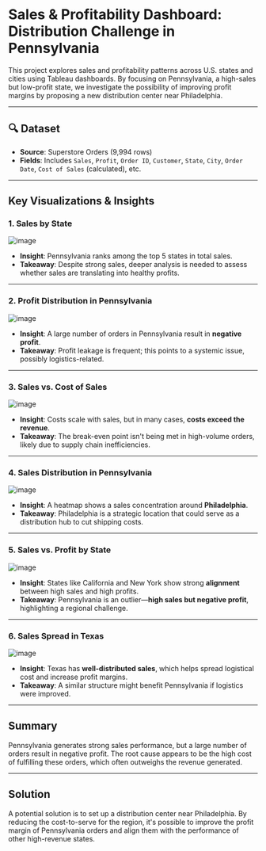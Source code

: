 # Sales & Profitability Dashboard: Distribution Challenge in Pennsylvania

This project explores sales and profitability patterns across U.S. states and cities using Tableau dashboards. By focusing on Pennsylvania, a high-sales but low-profit state, we investigate the possibility of improving profit margins by proposing a new distribution center near Philadelphia.

---
## 🔍 Dataset
- **Source**: Superstore Orders (9,994 rows)
- **Fields**: Includes `Sales`, `Profit`, `Order ID`, `Customer`, `State`, `City`, `Order Date`, `Cost of Sales` (calculated), etc.

---

## Key Visualizations & Insights

### 1. **Sales by State**

![image](https://github.com/user-attachments/assets/1315ce82-1d75-47e4-b363-7596c9a4b3b9)


- **Insight**: Pennsylvania ranks among the top 5 states in total sales.
- **Takeaway**: Despite strong sales, deeper analysis is needed to assess whether sales are translating into healthy profits.

---

### 2. **Profit Distribution in Pennsylvania**

![image](https://github.com/user-attachments/assets/6bad3a78-9b31-4309-b8a4-1a9a755fdd65)


- **Insight**: A large number of orders in Pennsylvania result in **negative profit**.
- **Takeaway**: Profit leakage is frequent; this points to a systemic issue, possibly logistics-related.

---

### 3. **Sales vs. Cost of Sales**

![image](https://github.com/user-attachments/assets/fd153cab-ad39-4906-9771-3b5f27b879ea)


- **Insight**: Costs scale with sales, but in many cases, **costs exceed the revenue**.
- **Takeaway**: The break-even point isn't being met in high-volume orders, likely due to supply chain inefficiencies.

---

### 4. **Sales Distribution in Pennsylvania**

![image](https://github.com/user-attachments/assets/fbb4f427-0e8e-4ab7-ac14-fb69b0df8e10)


- **Insight**: A heatmap shows a sales concentration around **Philadelphia**.
- **Takeaway**: Philadelphia is a strategic location that could serve as a distribution hub to cut shipping costs.

---

### 5. **Sales vs. Profit by State**

![image](https://github.com/user-attachments/assets/86853d8b-b33a-4dec-b381-30b59a82c146)


- **Insight**: States like California and New York show strong **alignment** between high sales and high profits.
- **Takeaway**: Pennsylvania is an outlier—**high sales but negative profit**, highlighting a regional challenge.

---

### 6. **Sales Spread in Texas**

![image](https://github.com/user-attachments/assets/d6a07b41-d72d-4830-8c24-d80b2831894f)


- **Insight**: Texas has **well-distributed sales**, which helps spread logistical cost and increase profit margins.
- **Takeaway**: A similar structure might benefit Pennsylvania if logistics were improved.

---

## Summary
Pennsylvania generates strong sales performance, but a large number of orders result in negative profit. The root cause appears to be the high cost of fulfilling these orders, which often outweighs the revenue generated.

---

## Solution  
A potential solution is to set up a distribution center near Philadelphia. By reducing the cost-to-serve for the region, it's possible to improve the profit margin of Pennsylvania orders and align them with the performance of other high-revenue states.

